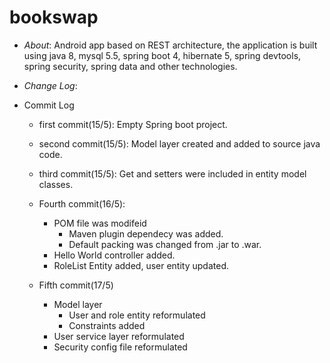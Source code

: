 # bookswap 

* *About*:
  Android app based on REST architecture, the application is built using java 8, mysql 5.5, spring boot 4, hibernate 5, spring devtools,     spring security, spring data and other technologies.
  
* *Change Log*:

* Commit Log

  * first commit(15/5):
  Empty Spring boot project.

  * second commit(15/5):
  Model layer created and added to source java code.
  
  * third commit(15/5):
  Get and setters were included in entity model classes.
  
  * Fourth commit(16/5):
    * POM file was modifeid
      * Maven plugin dependecy was added.
      * Default packing was changed from .jar to .war.
    * Hello World controller added.
    * RoleList Entity added, user entity updated.

  * Fifth commit(17/5)
    * Model layer
      * User and role entity reformulated
      * Constraints added
    * User service layer reformulated
    * Security config file reformulated
